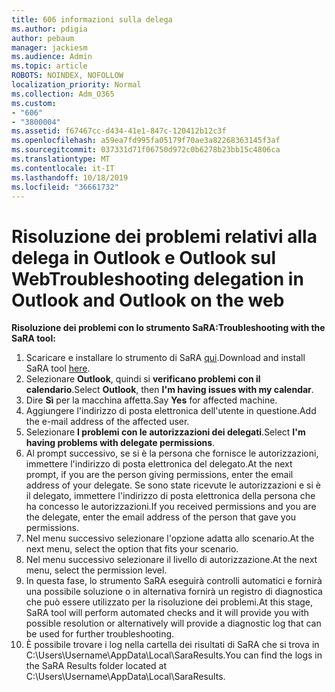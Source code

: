 ```yaml
---
title: 606 informazioni sulla delega
ms.author: pdigia
author: pebaum
manager: jackiesm
ms.audience: Admin
ms.topic: article
ROBOTS: NOINDEX, NOFOLLOW
localization_priority: Normal
ms.collection: Adm_O365
ms.custom:
- "606"
- "3800004"
ms.assetid: f67467cc-d434-41e1-847c-120412b12c3f
ms.openlocfilehash: a59ea7fd995fa05179f70ae3a82268363145f3af
ms.sourcegitcommit: 037331d71f06750d972c0b6278b23bb15c4806ca
ms.translationtype: MT
ms.contentlocale: it-IT
ms.lasthandoff: 10/18/2019
ms.locfileid: "36661732"
---
```

# <a name="troubleshooting-delegation-in-outlook-and-outlook-on-the-web"></a><span data-ttu-id="fd7de-102">Risoluzione dei problemi relativi alla delega in Outlook e Outlook sul Web</span><span class="sxs-lookup"><span data-stu-id="fd7de-102">Troubleshooting delegation in Outlook and Outlook on the web</span></span>

<span data-ttu-id="fd7de-103">**Risoluzione dei problemi con lo strumento SaRA:**</span><span class="sxs-lookup"><span data-stu-id="fd7de-103">**Troubleshooting with the SaRA tool:**</span></span>

1. <span data-ttu-id="fd7de-104">Scaricare e installare lo strumento di SaRA [qui](https://aka.ms/SaRA-SkypeForBusinessSignIn).</span><span class="sxs-lookup"><span data-stu-id="fd7de-104">Download and install SaRA tool [here](https://aka.ms/SaRA-SkypeForBusinessSignIn).</span></span>
1. <span data-ttu-id="fd7de-105">Selezionare **Outlook**, quindi si **verificano problemi con il calendario**.</span><span class="sxs-lookup"><span data-stu-id="fd7de-105">Select **Outlook**, then **I'm having issues with my calendar**.</span></span>
1. <span data-ttu-id="fd7de-106">Dire **Sì** per la macchina affetta.</span><span class="sxs-lookup"><span data-stu-id="fd7de-106">Say **Yes** for affected machine.</span></span>
1. <span data-ttu-id="fd7de-107">Aggiungere l'indirizzo di posta elettronica dell'utente in questione.</span><span class="sxs-lookup"><span data-stu-id="fd7de-107">Add the e-mail address of the affected user.</span></span>
1. <span data-ttu-id="fd7de-108">Selezionare **I problemi con le autorizzazioni dei delegati**.</span><span class="sxs-lookup"><span data-stu-id="fd7de-108">Select **I'm having problems with delegate permissions**.</span></span>
1. <span data-ttu-id="fd7de-109">Al prompt successivo, se si è la persona che fornisce le autorizzazioni, immettere l'indirizzo di posta elettronica del delegato.</span><span class="sxs-lookup"><span data-stu-id="fd7de-109">At the next prompt, if you are the person giving permissions, enter the email address of your delegate.</span></span> <span data-ttu-id="fd7de-110">Se sono state ricevute le autorizzazioni e si è il delegato, immettere l'indirizzo di posta elettronica della persona che ha concesso le autorizzazioni.</span><span class="sxs-lookup"><span data-stu-id="fd7de-110">If you received permissions and you are the delegate, enter the email address of the person that gave you permissions.</span></span>
1. <span data-ttu-id="fd7de-111">Nel menu successivo selezionare l'opzione adatta allo scenario.</span><span class="sxs-lookup"><span data-stu-id="fd7de-111">At the next menu, select the option that fits your scenario.</span></span>
1. <span data-ttu-id="fd7de-112">Nel menu successivo selezionare il livello di autorizzazione.</span><span class="sxs-lookup"><span data-stu-id="fd7de-112">At the next menu, select the permission level.</span></span>
1. <span data-ttu-id="fd7de-113">In questa fase, lo strumento SaRA eseguirà controlli automatici e fornirà una possibile soluzione o in alternativa fornirà un registro di diagnostica che può essere utilizzato per la risoluzione dei problemi.</span><span class="sxs-lookup"><span data-stu-id="fd7de-113">At this stage, SaRA tool will perform automated checks and it will provide you with possible resolution or alternatively will provide a diagnostic log that can be used for further troubleshooting.</span></span>
1. <span data-ttu-id="fd7de-114">È possibile trovare i log nella cartella dei risultati di SaRA che si trova in C:\Users\Username\AppData\Local\SaraResults.</span><span class="sxs-lookup"><span data-stu-id="fd7de-114">You can find the logs in the SaRA Results folder located at C:\Users\Username\AppData\Local\SaraResults.</span></span>

